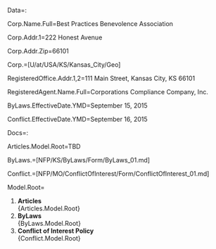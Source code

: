 Data=:

Corp.Name.Full=Best Practices Benevolence Association

Corp.Addr.1=222 Honest Avenue

Corp.Addr.Zip=66101

Corp.=[U/at/USA/KS/Kansas_City/Geo]

RegisteredOffice.Addr.1,2=111 Main Street, Kansas City, KS 66101

RegisteredAgent.Name.Full=Corporations Compliance Company, Inc.

ByLaws.EffectiveDate.YMD=September 15, 2015

Conflict.EffectiveDate.YMD=September 16, 2015


Docs=:

Articles.Model.Root=TBD

ByLaws.=[NFP/KS/ByLaws/Form/ByLaws_01.md]

Conflict.=[NFP/MO/ConflictOfInterest/Form/ConflictOfInterest_01.md]

Model.Root=<ol><li><b>Articles</b><br>{Articles.Model.Root}<li><b>ByLaws</b><br>{ByLaws.Model.Root}<li><b>Conflict of Interest Policy</b><br>{Conflict.Model.Root}</ol>
